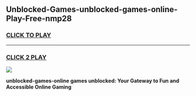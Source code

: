 
## Unblocked-Games-unblocked-games-online-Play-Free-nmp28
<h3>
<a href="https://premium76.site?title=unblocked-games-online&ref=10A">CLICK TO PLAY</a></h3>
<hr>

<h3>
<a href="https://premium76.site?title=unblocked-games-online&ref=10A">CLICK 2 PLAY</a>
  
</h3>

<a href="https://premium76.site?title=unblocked-games-online&ref=10A"><img src="https://clearcache.store/games.png"></a>


**unblocked-games-online games unblocked: Your Gateway to Fun and Accessible Online Gaming**
